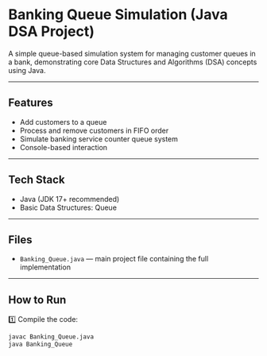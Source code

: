 #  Banking Queue Simulation (Java DSA Project)

A simple queue-based simulation system for managing customer queues in a bank, demonstrating core Data Structures and Algorithms (DSA) concepts using Java.

---

##  Features

- Add customers to a queue
- Process and remove customers in FIFO order
- Simulate banking service counter queue system
- Console-based interaction

---

## Tech Stack

- Java (JDK 17+ recommended)
- Basic Data Structures: Queue

---

##  Files

- `Banking_Queue.java` — main project file containing the full implementation

---

##  How to Run

1️⃣ Compile the code:
```bash
javac Banking_Queue.java
java Banking_Queue
